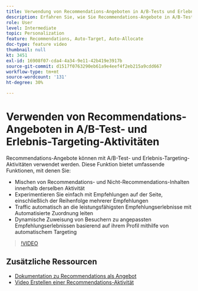 ```yaml
---
title: Verwendung von Recommendations-Angeboten in A/B-Tests und Erlebnis-Targeting-Aktivitäten
description: Erfahren Sie, wie Sie Recommendations-Angebote in A/B-Tests und Erlebnis-Targeting-Aktivitäten in Adobe Target verwenden.
role: User
level: Intermediate
topic: Personalization
feature: Recommendations, Auto-Target, Auto-Allocate
doc-type: feature video
thumbnail: null
kt: 3451
exl-id: 16908f07-cda4-4a34-9e11-42b419e3917b
source-git-commit: d1517f0763290eb61a9e4eef4f2eb215a9cdd667
workflow-type: tm+mt
source-wordcount: '131'
ht-degree: 30%

---
```


# Verwenden von Recommendations-Angeboten in A/B-Test- und Erlebnis-Targeting-Aktivitäten

Recommendations-Angebote können mit A/B-Test- und Erlebnis-Targeting-Aktivitäten verwendet werden. Diese Funktion bietet umfassende Funktionen, mit denen Sie:

* Mischen von Recommendations- und Nicht-Recommendations-Inhalten innerhalb derselben Aktivität
* Experimentieren Sie einfach mit Empfehlungen auf der Seite, einschließlich der Reihenfolge mehrerer Empfehlungen
* Traffic automatisch an die leistungsfähigsten Empfehlungserlebnisse mit Automatisierte Zuordnung leiten
* Dynamische Zuweisung von Besuchern zu angepassten Empfehlungserlebnissen basierend auf ihrem Profil mithilfe von automatischem Targeting

>[!VIDEO](https://video.tv.adobe.com/v/28878?quality=12)

## Zusätzliche Ressourcen

* [Dokumentation zu Recommendations als Angebot](https://experienceleague.adobe.com/docs/target/using/recommendations/recommendations-as-an-offer.html?lang=en)
* [Video Erstellen einer Recommendations-Aktivität](create-a-recommendations-activity.md)
